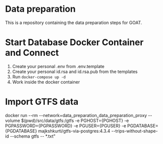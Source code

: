 # Data preparation
This is a repository containing the data preparation steps for GOAT. 


# Start Database Docker Container and Connect

1. Create your personal .env from .env.template
2. Create your personal id.rsa and id.rsa.pub from the templates
3. Run `docker-compose up -d`
4. Work inside the docker container

# Import GTFS data

docker run --rm --network=data_preparation_data_preparation_proxy --volume $(pwd)/src/data/gtfs:/gtfs -e PGHOST={PGHOST} -e PGPASSWORD={PGPASSWORD} -e PGUSER={PGUSER} -e PGDATABASE={PGDATABASE} majkshkurti/gtfs-via-postgres:4.3.4 --trips-without-shape-id --schema gtfs  -- *.txt"
